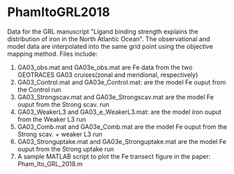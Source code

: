 # PhamItoGRL2018
Data for the GRL manuscript "Ligand binding strength explains the distribution of iron in the North Atlantic Ocean". The observational and model data are interpolated into the same grid point using the objective mapping method.  Files include:

1. GA03_obs.mat and GA03e_obs.mat are Fe data from the two GEOTRACES GA03 cruises(zonal and meridional, respectively)
2. GA03_Control.mat and GA03e_Control.mat: are the model Fe ouput from the Control run
3. GA03_Strongscav.mat and GA03e_Strongscav.mat are the model Fe ouput from the Strong scav. run
4. GA03_WeakerL3 and GA03_e_WeakerL3.mat: are the model iron ouput from the Weaker L3 run
5. GA03_Comb.mat and GA03e_Comb.mat are the model Fe ouput from the Strong scav. + weaker L3 run 
6. GA03_Stronguptake.mat and GA03e_Stronguptake.mat are the model Fe ouput from the Strong uptake run
7. A sample MATLAB script to plot the Fe transect figure in the paper: Pham_Ito_GRL_2018.m

